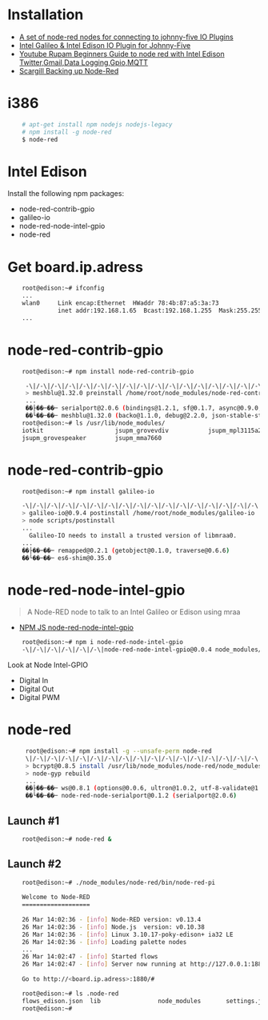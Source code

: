 # Installation

- [A set of node-red nodes for connecting to johnny-five IO Plugins](https://github.com/monteslu/node-red-contrib-gpio)
- [Intel Galileo & Intel Edison IO Plugin for Johnny-Five](https://github.com/rwaldron/galileo-io/)
- [Youtube Rupam Beginners Guide to node red with Intel Edison Twitter,Gmail,Data Logging,Gpio,MQTT](https://www.youtube.com/watch?v=2k6HrxSmA30)
- [Scargill Backing up Node-Red](http://tech.scargill.net/backing-up-node-red/)

# i386

```sh
    # apt-get install npm nodejs nodejs-legacy
    # npm install -g node-red
    $ node-red
```

# Intel Edison

Install the following npm packages:

- node-red-contrib-gpio
- galileo-io
- node-red-node-intel-gpio
- node-red

 # Get board.ip.adress

```sh
    root@edison:~# ifconfig
    ...
    wlan0     Link encap:Ethernet  HWaddr 78:4b:87:a5:3a:73  
              inet addr:192.168.1.65  Bcast:192.168.1.255  Mask:255.255.255.0
    ...
```

# node-red-contrib-gpio

```sh
    root@edison:~# npm install node-red-contrib-gpio
```

```sh
     -\|/-\|/-\|/-\|/-\|/-\|/-\|/-\|/-\|/-\|/-\|/-\|/-\|/-\|/-\|/-\|/-\|/-\|/-\|/-\|/-\|/-\|/-\|/--\|/-\|/-\|/-\|/-\|/-\|/-\|/|
     > meshblu@1.32.0 preinstall /home/root/node_modules/node-red-contrib-gpio/node_modules/meshblu
     ...
     ��├��─��─ serialport@2.0.6 (bindings@1.2.1, sf@0.1.7, async@0.9.0, nan@2.0.9, debug@2.2.0, optimist@0.6.1)
     ��└��─��─ meshblu@1.32.0 (backo@1.1.0, debug@2.2.0, json-stable-stringify@1.0.1, url@0.10.3, node-rsa@0.2.30, socket.io-c)
    root@edison:~# ls /usr/lib/node_modules/
    iotkit                    jsupm_grovevdiv           jsupm_mpl3115a2
    jsupm_grovespeaker        jsupm_mma7660
```

# node-red-contrib-gpio

```sh
    root@edison:~# npm install galileo-io
```

```sh
    -\|/-\|/-\|/-\|/-\|/-\|/-\|/-\|/-\|/-\|/-\|/-\|/-\|/-\|/-\|/-\|/-\|/-\|/-\|/-\|/-\|/-\|/-\|-\|/-\|/-\|/-\|/-
    > galileo-io@0.9.4 postinstall /home/root/node_modules/galileo-io
    > node scripts/postinstall
    ...
      Galileo-IO needs to install a trusted version of libmraa0.
    ...
    ��├��─��─ remapped@0.2.1 (getobject@0.1.0, traverse@0.6.6)
    ��└��─��─ es6-shim@0.35.0
```

# node-red-node-intel-gpio

> A Node-RED node to talk to an Intel Galileo or Edison using mraa

- [NPM JS node-red-node-intel-gpio](https://www.npmjs.com/package/node-red-node-intel-gpio)

```sh
    root@edison:~# npm i node-red-node-intel-gpio
    -\|/-\|/-\|/-\|/-\|/-\|node-red-node-intel-gpio@0.0.4 node_modules/node-red-node-intel-gpio
```

Look at Node Intel-GPIO

- Digital In
- Digital Out
- Digital PWM

# node-red

```sh
     root@edison:~# npm install -g --unsafe-perm node-red
     \|/-\|/-\|/-\|/-\|/-\|/-\|/-\|/-\|/-\|/-\|/-\|/-\|/-\|/-\|/-\|/-\|/-\|/-\|/-\|/-\|/-\|/-\|/-\|/-\|/-\|/-\|//
     > bcrypt@0.8.5 install /usr/lib/node_modules/node-red/node_modules/bcrypt
     > node-gyp rebuild
     ...
     ��├��─��─ ws@0.8.1 (options@0.0.6, ultron@1.0.2, utf-8-validate@1.2.1, bufferutil@1.2.1)
     ��└��─��─ node-red-node-serialport@0.1.2 (serialport@2.0.6)
```

## Launch #1

```sh
    root@edison:~# node-red &
```

## Launch #2

```sh
    root@edison:~# ./node_modules/node-red/bin/node-red-pi 
    
    Welcome to Node-RED
    ===================
    
    26 Mar 14:02:36 - [info] Node-RED version: v0.13.4
    26 Mar 14:02:36 - [info] Node.js  version: v0.10.38
    26 Mar 14:02:36 - [info] Linux 3.10.17-poky-edison+ ia32 LE
    26 Mar 14:02:36 - [info] Loading palette nodes
    ...
    26 Mar 14:02:47 - [info] Started flows
    26 Mar 14:02:47 - [info] Server now running at http://127.0.0.1:1880/
     
    Go to http://<board.ip.adress>:1880/#

    root@edison:~# ls .node-red      
    flows_edison.json  lib                node_modules       settings.js
    root@edison:~#
```
